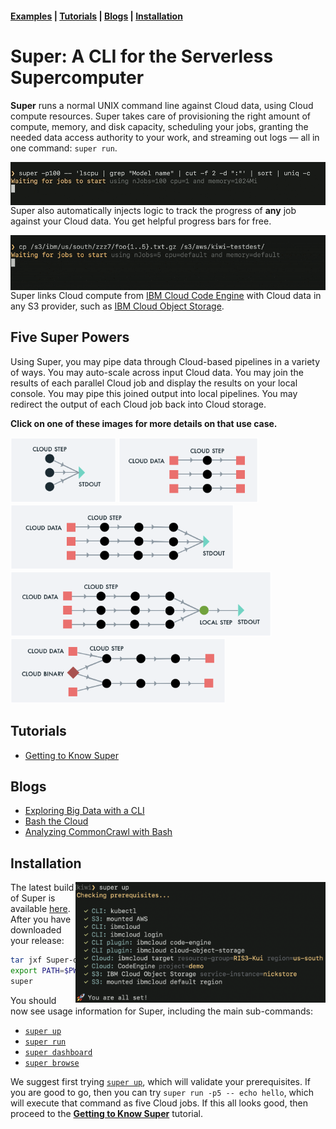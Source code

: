 #### [Examples](#examples)  | [Tutorials](#tutorials) | [Blogs](#blogs) | [Installation](#installation)

# Super: A CLI for the Serverless Supercomputer

**Super** runs a normal UNIX command line against Cloud data, using
Cloud compute resources. Super takes care of provisioning the right
amount of compute, memory, and disk capacity, scheduling your jobs,
granting the needed data access authority to your work, and streaming
out logs &mdash; all in one command: `super run`.

<img title="Super takes a normal UNIX command line, and runs it in parallel, in the Cloud" alt="Super auto-scales normal UNIX command lines" src="docs/blogs/1-Super-Overview/super-lscpu-100-with-progress.gif" align="right" width="600">

Super also automatically injects logic to track the progress of
**any** job against your Cloud data. You get helpful progress bars for
free.

<img title="Super can copy your Cloud data rapidly, across providers or regions within the Cloud" alt="Animated GIF of super copy" src="docs/blogs/1-Super-Overview/super-cp-5-with-progress.gif" align="right" width="600">

Super links Cloud compute from [IBM Cloud Code
Engine](https://www.ibm.com/cloud/code-engine) with Cloud data in any
S3 provider, such as [IBM Cloud Object
Storage](https://www.ibm.com/cloud/object-storage).

<a name="examples"></a>
## Five Super Powers

Using Super, you may pipe data through Cloud-based pipelines in a
variety of ways. You may auto-scale across input Cloud data. You may
join the results of each parallel Cloud job and display the results on
your local console. You may pipe this joined output into local
pipelines. You may redirect the output of each Cloud job back into
Cloud storage. 

**Click on one of these images for more details on that use case.**

[<img src="docs/examples/images/runvis1.png" height="104">](docs/examples/example1.md)
[<img src="docs/examples/images/runvis2.png" height="104">](docs/examples/example2.md)
[<img src="docs/examples/images/runvis3.png" height="104">](docs/examples/example3.md)
[<img src="docs/examples/images/runvis4.png" height="104">](docs/examples/example4.md)
[<img src="docs/examples/images/runvis5.png" height="104">](docs/examples/example5.md)

## Tutorials

- [Getting to Know Super](docs/tutorial/basics/#readme)

## Blogs

- [Exploring Big Data with a CLI](https://medium.com/the-graphical-terminal/exploring-big-data-with-a-cli-59af31d38756)
- [Bash the Cloud](docs/blogs/1-Super-Overview#readme)
- [Analyzing CommonCrawl with Bash](docs/blogs/2-Super-CommonCrawl#readme)

## Installation

<img title="The super up command helps you with prerequisites" alt="The super up command helps you with prerequisites" src="docs/tutorial/basics/super-up.png" align="right" width="400">

The latest build of Super is available
[here](https://github.com/IBM/super/releases). After you have downloaded
your release:

```sh
tar jxf Super-darwin-x64.tar.bz2
export PATH=$PWD/Super-darwin-x64/Super.app/Contents/Resources:$PATH
super
```

You should now see usage information for Super, including the main
sub-commands:
- [`super up`](docs/commands/super-up.md)
- [`super run`](docs/commands/super-run.md)
- [`super dashboard`](docs/tutorial/basics/super-dashboard.md)
- [`super browse`](docs/tutorial/basics/super-browse.md)

We suggest first trying [`super up`](docs/commands/super-up.md), which
will validate your prerequisites. If you are good to go, then you can
try `super run -p5 -- echo hello`, which will execute that command as
five Cloud jobs. If this all looks good, then proceed to the
[**Getting to Know Super**](docs/tutorial/basics#readme) tutorial.
